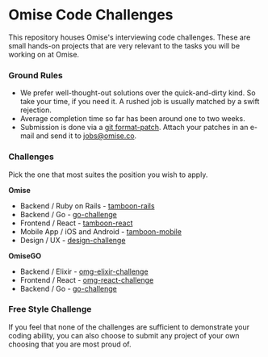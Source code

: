 # Omise Code Challenges

This repository houses Omise's interviewing code challenges. These are small hands-on
projects that are very relevant to the tasks you will be working on at Omise.

### Ground Rules

* We prefer well-thought-out solutions over the quick-and-dirty kind. So take your time,
  if you need it. A rushed job is usually matched by a swift rejection.
* Average completion time so far has been around one to two weeks.
* Submission is done via a [git format-patch](https://git-scm.com/docs/git-format-patch). Attach
  your patches in an e-mail and send it to [jobs@omise.co](mailto:jobs@omise.co).

### Challenges

Pick the one that most suites the position you wish to apply.

**Omise**

* Backend / Ruby on Rails - [tamboon-rails](https://github.com/omise/challenges/tree/challenge-rails)
* Backend / Go - [go-challenge](https://github.com/omise/challenges/tree/challenge-go)
* Frontend / React - [tamboon-react](https://github.com/omise/challenges/tree/challenge-react)
* Mobile App / iOS and Android - [tamboon-mobile](https://github.com/omise/challenges/tree/challenge-mobile)
* Design / UX - [design-challenge](https://github.com/omise/challenges/blob/challenge-design/design-challenge.pdf)

**OmiseGO**

* Backend / Elixir - [omg-elixir-challenge](https://gist.github.com/T-Dnzt/2b6e8d74167e07783a689ba4fe8ef9ff)
* Frontend / React - [omg-react-challenge](https://gist.github.com/T-Dnzt/71b2fa89ca47c465119bd3d9ed94db29)
* Backend / Go - [go-challenge](https://github.com/omise/challenges/tree/challenge-go)

### Free Style Challenge

If you feel that none of the challenges are sufficient to demonstrate your coding ability,
you can also choose to submit any project of your own choosing that you are most proud of.

